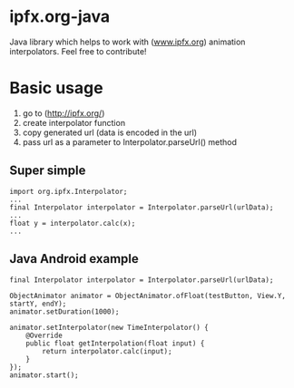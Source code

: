 # ipfx.org-java
Java library which helps to work with (www.ipfx.org) animation interpolators. Feel free to contribute!

# Basic usage

1. go to (http://ipfx.org/)
2. create interpolator function
3. copy generated url (data is encoded in the url)
4. pass url as a parameter to Interpolator.parseUrl() method

## Super simple

```
import org.ipfx.Interpolator;
...
final Interpolator interpolator = Interpolator.parseUrl(urlData);
...
float y = interpolator.calc(x);
...
```

## Java Android example

```
final Interpolator interpolator = Interpolator.parseUrl(urlData);

ObjectAnimator animator = ObjectAnimator.ofFloat(testButton, View.Y, startY, endY);
animator.setDuration(1000);

animator.setInterpolator(new TimeInterpolator() {
    @Override
    public float getInterpolation(float input) {
        return interpolator.calc(input);
    }
});
animator.start();
```
